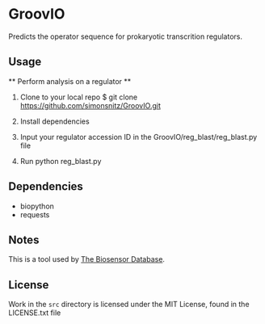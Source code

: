 # GroovIO
Predicts the operator sequence for prokaryotic transcrition regulators.

## Usage
** Perform analysis on a regulator **

1. Clone to your local repo
$ git clone https://github.com/simonsnitz/GroovIO.git

2. Install dependencies

3. Input your regulator accession ID in the GroovIO/reg_blast/reg_blast.py file

4. Run python reg_blast.py

## Dependencies
- biopython
- requests

## Notes
This is a tool used by [The Biosensor Database](https://gbiosensors.com).

## License
Work in the `src` directory is licensed under the MIT License, found in the LICENSE.txt file
